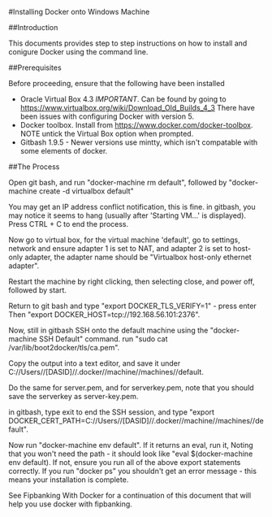 #Installing Docker onto Windows Machine

##Introduction

This documents provides step to step instructions on how to install and conigure Docker using the command line.

##Prerequisites

Before proceeding, ensure that the following have been installed

* Oracle Virtual Box 4.3 *IMPORTANT*. Can be found by going to https://www.virtualbox.org/wiki/Download_Old_Builds_4_3 There have been issues with configuring Docker with version 5. 
* Docker toolbox. Install from https://www.docker.com/docker-toolbox. NOTE untick the Virtual Box option when prompted.
* Gitbash 1.9.5 - Newer versions use mintty, which isn't compatable with some elements of docker.

##The Process

Open git bash, and run "docker-machine rm default", followed by "docker-machine create -d virtualbox default"

You may get an IP address conflict notification, this is fine. in gitbash, you may notice it seems to hang (usually after 'Starting VM...' is displayed). Press CTRL + C to end the process.

Now go to virtual box, for the virtual machine 'default', go to settings, network and ensure adapter 1 is set to NAT, and adapter 2 is set to host-only adapter, the adapter name should be "Virtualbox host-only ethernet adapter". 

Restart the machine by right clicking, then selecting close, and power off, followed by start.

Return to git bash and type "export DOCKER_TLS_VERIFY=1" - press enter
Then "export DOCKER_HOST=tcp://192.168.56.101:2376".

Now, still in gitbash SSH onto the default machine using the "docker-machine SSH Default" command.
 run "sudo cat /var/lib/boot2docker/tls/ca.pem".

Copy the output into a text editor, and save it under C://Users//[DASID]//.docker//machine//machines//default.

Do the same for server.pem, and for serverkey.pem, note that you should save the serverkey as server-key.pem.

in gitbash, type exit to end the SSH session, and type "export DOCKER_CERT_PATH=C://Users//[DASID]//.docker//machine//machines//default".

Now run "docker-machine env default". If it returns an eval, run it, Noting that you won't need the path - it should look like "eval $(docker-machine env default). If not, ensure you run all of the above export statements correctly.
If you run "docker ps" you shouldn't get an error message - this means your installation is complete.

See Fipbanking With Docker for a continuation of this document that will help you use docker with fipbanking.




